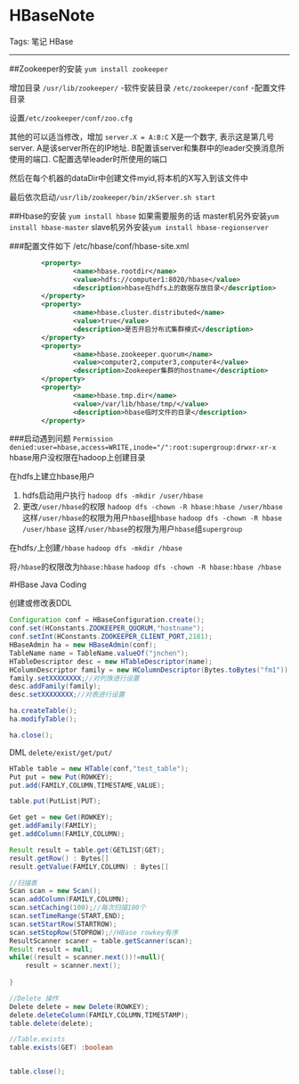 # HBaseNote

Tags: 笔记 HBase

---

##Zookeeper的安装
`yum install zookeeper`

增加目录
`/usr/lib/zookeeper/`  -软件安装目录 
`/etc/zookeeper/conf`  -配置文件目录

设置`/etc/zookeeper/conf/zoo.cfg`

其他的可以适当修改，增加
`server.X = A:B:C`
X是一个数字, 表示这是第几号server.
A是该server所在的IP地址.
B配置该server和集群中的leader交换消息所使用的端口.
C配置选举leader时所使用的端口

然后在每个机器的dataDir中创建文件myid,将本机的X写入到该文件中


最后依次启动`/usr/lib/zookeeper/bin/zkServer.sh start`

##Hbase的安装
`yum install hbase`
如果需要服务的话
master机另外安装`yum install hbase-master`
slave机另外安装`yum install hbase-regionserver`

###配置文件如下 /etc/hbase/conf/hbase-site.xml
```xml
        <property>
                <name>hbase.rootdir</name>
                <value>hdfs://computer1:8020/hbase</value>
                <description>hbase在hdfs上的数据存放目录</description>
        </property>
        <property>
                <name>hbase.cluster.distributed</name>
                <value>true</value>
                <description>是否开启分布式集群模式</description>
        </property>
        <property>
                <name>hbase.zookeeper.quorum</name>
                <value>computer2,computer3,computer4</value>
                <description>Zookeeper集群的hostname</description>
        </property>
        <property>
                <name>hbase.tmp.dir</name>
                <value>/var/lib/hbase/tmp/</value>
                <description>hbase临时文件的目录</description>
        </property>
```

###启动遇到问题
 `Permission denied:user=hbase,access=WRITE,inode="/":root:supergroup:drwxr-xr-x`
 hbase用户没权限在hadoop上创建目录
 
 在hdfs上建立hbase用户
 1. hdfs启动用户执行 `hadoop dfs -mkdir /user/hbase` 
 2. 更改`/user/hbase`的权限 `hadoop dfs -chown -R hbase:hbase /user/hbase` 这样`/user/hbase`的权限为用户`hbase`组`hbase`
 `hadoop dfs -chown -R hbase /user/hbase` 这样`/user/hbase`的权限为用户`hbase`组`supergroup`

在hdfs`/`上创建`/hbase`
`hadoop dfs -mkdir /hbase`

将`/hbase`的权限改为`hbase:hbase`
`hadoop dfs -chown -R hbase:hbase /hbase`


#HBase Java Coding

创建或修改表DDL

```java
Configuration conf = HBaseConfiguration.create();
conf.set(HConstants.ZOOKEEPER_QUORUM,"hostname");
conf.setInt(HConstants.ZOOKEEPER_CLIENT_PORT,2181);
HBaseAdmin ha = new HBaseAdmin(conf);
TableName name = TableName.valueOf("jnchen");
HTableDescriptor desc = new HTableDescriptor(name);
HColumnDescriptor family = new HColumnDescriptor(Bytes.toBytes("fm1"));
family.setXXXXXXXX;//对列族进行设置
desc.addFamily(family);
desc.setXXXXXXXX;//对表进行设置

ha.createTable();
ha.modifyTable();

ha.close();
```

DML  `delete/exist/get/put/`
```java
HTable table = new HTable(conf,"test_table");
Put put = new Put(ROWKEY);
put.add(FAMILY,COLUMN,TIMESTAME,VALUE);

table.put(PutList|PUT);

Get get = new Get(ROWKEY);
get.addFamily(FAMILY);
get.addColumn(FAMILY,COLUMN);

Result result = table.get(GETLIST|GET);
result.getRow() : Bytes[]
result.getValue(FAMILY,COLUMN) : Bytes[]

//扫描表
Scan scan = new Scan();
scan.addColumn(FAMILY,COLUMN);
scan.setCaching(100);//每次扫描100个
scan.setTimeRange(START,END);
scan.setStartRow(STARTROW);
scan.setStopRow(STOPROW);//HBase rowkey有序
ResultScanner scaner = table.getScanner(scan);
Result result = null;
while((result = scanner.next())!=null){
    result = scanner.next();
    
}

//Delete 操作
Delete delete = new Delete(ROWKEY);
delete.deleteColumn(FAMILY,COLUMN,TIMESTAMP);
table.delete(delete);

//Table.exists
table.exists(GET) :boolean


table.close();

```

